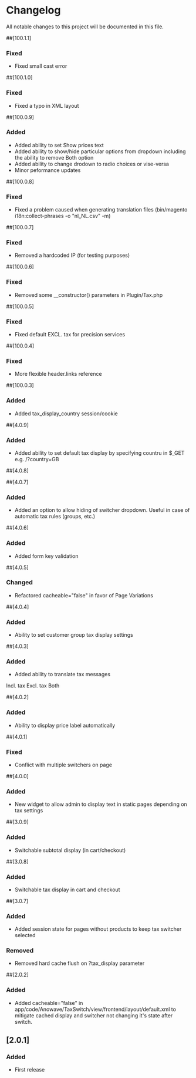 # Changelog

All notable changes to this project will be documented in this file.

##[100.1.1]

### Fixed

- Fixed small cast error

##[100.1.0]

### Fixed

- Fixed a typo in XML layout

##[100.0.9]

### Added

- Added ability to set Show prices text
- Added ability to show/hide particular options from dropdown including the ability to remove Both option
- Added ability to change drodown to radio choices or vise-versa
- Minor peformance updates

##[100.0.8]

### Fixed

- Fixed a problem caused when generating translation files (bin/magento i18n:collect-phrases -o "nl_NL.csv" -m)

##[100.0.7]

### Fixed

- Removed a hardcoded IP (for testing purposes)

##[100.0.6]

### Fixed

- Removed some __constructor() parameters in Plugin/Tax.php

##[100.0.5]

### Fixed

- Fixed default EXCL. tax for precision services

##[100.0.4]

### Fixed

- More flexible header.links reference

##[100.0.3]

### Added

- Added tax_display_country session/cookie

##[4.0.9]

### Added

- Added ability to set default tax display by specifying countru in $_GET e.g. /?country=GB

##[4.0.8]

##[4.0.7]

### Added

- Added an option to allow hiding of switcher dropdown. Useful in case of automatic tax rules (groups, etc.)

##[4.0.6]

### Added

- Added form key validation

##[4.0.5]

### Changed

- Refactored cacheable="false" in favor of Page Variations

##[4.0.4]

### Added

- Ability to set customer group tax display settings

##[4.0.3]

### Added

- Added ability to translate tax messages

Incl. tax
Excl. tax
Both

##[4.0.2]

### Added

- Ability to display price label automatically

##[4.0.1]

### Fixed

- Conflict with multiple switchers on page

##[4.0.0]

### Added

- New widget to allow admin to display text in static pages depending on tax settings

##[3.0.9]

### Added

- Switchable subtotal display (in cart/checkout)

##[3.0.8]

### Added

- Switchable tax display in cart and checkout

##[3.0.7]

### Added

- Added session state for pages without products to keep tax switcher selected

### Removed

- Removed hard cache flush on ?tax_display parameter

##[2.0.2]

### Added

- Added cacheable="false" in app/code/Anowave/TaxSwitch/view/frontend/layout/default.xml to mitigate cached display and switcher not changing it's state after switch.

## [2.0.1]

### Added

- First release